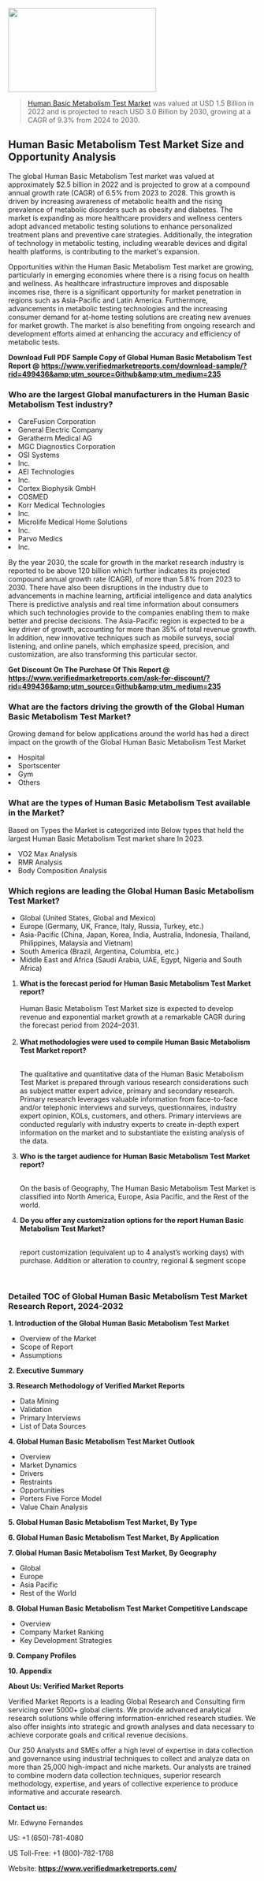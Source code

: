 <img src="https://ffe5etoiles.com/wp-content/uploads/2024/12/MST1-300x171.png" alt="" width="300" height="171" class="alignnone size-medium wp-image-20088" /><blockquote><p><p><a href="https://www.verifiedmarketreports.com/download-sample/?rid=499436&utm_source=Github&utm_medium=235" target="_blank">Human Basic Metabolism Test Market</a> was valued at USD 1.5 Billion in 2022 and is projected to reach USD 3.0 Billion by 2030, growing at a CAGR of 9.3% from 2024 to 2030.</p></blockquote><p><h2>Human Basic Metabolism Test Market Size and Opportunity Analysis</h2><p>The global Human Basic Metabolism Test market was valued at approximately $2.5 billion in 2022 and is projected to grow at a compound annual growth rate (CAGR) of 6.5% from 2023 to 2028. This growth is driven by increasing awareness of metabolic health and the rising prevalence of metabolic disorders such as obesity and diabetes. The market is expanding as more healthcare providers and wellness centers adopt advanced metabolic testing solutions to enhance personalized treatment plans and preventive care strategies. Additionally, the integration of technology in metabolic testing, including wearable devices and digital health platforms, is contributing to the market's expansion.</p><p>Opportunities within the Human Basic Metabolism Test market are growing, particularly in emerging economies where there is a rising focus on health and wellness. As healthcare infrastructure improves and disposable incomes rise, there is a significant opportunity for market penetration in regions such as Asia-Pacific and Latin America. Furthermore, advancements in metabolic testing technologies and the increasing consumer demand for at-home testing solutions are creating new avenues for market growth. The market is also benefiting from ongoing research and development efforts aimed at enhancing the accuracy and efficiency of metabolic tests.</p></p><p class=""><strong>Download Full PDF Sample Copy of Global Human Basic Metabolism Test Report @ <a href="https://www.verifiedmarketreports.com/download-sample/?rid=499436&amp;utm_source=Github&amp;utm_medium=235" target="_blank">https://www.verifiedmarketreports.com/download-sample/?rid=499436&amp;utm_source=Github&amp;utm_medium=235</a></strong></p><h3 id="" class="">Who are the largest Global manufacturers in the Human Basic Metabolism Test industry?</h3><p><li>CareFusion Corporation</li><li> General Electric Company</li><li> Geratherm Medical AG</li><li> MGC Diagnostics Corporation</li><li> OSI Systems</li><li> Inc.</li><li> AEI Technologies</li><li> Inc.</li><li> Cortex Biophysik GmbH</li><li> COSMED</li><li> Korr Medical Technologies</li><li> Inc.</li><li> Microlife Medical Home Solutions</li><li> Inc.</li><li> Parvo Medics</li><li> Inc.</li></p><div class=""><div class="" dir="" data-message-author-role="" data-message-id="" data-message-model-slug=""><div class=""><div class=""><div class=""><div class="" dir="" data-message-author-role="" data-message-id="" data-message-model-slug=""><div class=""><div class=""><p>By the year 2030, the scale for growth in the market research industry is reported to be above 120 billion which further indicates its projected compound annual growth rate (CAGR), of more than 5.8% from 2023 to 2030. There have also been disruptions in the industry due to advancements in machine learning, artificial intelligence and data analytics There is predictive analysis and real time information about consumers which such technologies provide to the companies enabling them to make better and precise decisions. The Asia-Pacific region is expected to be a key driver of growth, accounting for more than 35% of total revenue growth. In addition, new innovative techniques such as mobile surveys, social listening, and online panels, which emphasize speed, precision, and customization, are also transforming this particular sector.</p><p><strong>Get Discount On The Purchase Of This Report @&nbsp; <a href="https://www.verifiedmarketreports.com/ask-for-discount/?rid=499436&amp;utm_source=Github&amp;utm_medium=235" target="_blank">https://www.verifiedmarketreports.com/ask-for-discount/?rid=499436&amp;utm_source=Github&amp;utm_medium=235</a></strong></p></div></div></div></div></div></div></div></div><h3 id="" class="">What are the factors driving the growth of the Global Human Basic Metabolism Test Market?</h3><p id="" class="">Growing demand for below applications around the world has had a direct impact on the growth of the Global Human Basic Metabolism Test Market</p><p id="" class=""><li>Hospital</li><li> Sportscenter</li><li> Gym</li><li> Others</li></p><h3 id="" class="">What are the types of Human Basic Metabolism Test available in the Market?</h3><p id="" class="">Based on Types the Market is categorized into Below types that held the largest Human Basic Metabolism Test market share In 2023.</p><p id="" class=""><li>VO2 Max Analysis</li><li> RMR Analysis</li><li> Body Composition Analysis</li></p><h3 id="" class="">Which regions are leading the Global Human Basic Metabolism Test Market?</h3><ul><li>Global (United States, Global and Mexico)</li><li>Europe (Germany, UK, France, Italy, Russia, Turkey, etc.)</li><li>Asia-Pacific (China, Japan, Korea, India, Australia, Indonesia, Thailand, Philippines, Malaysia and Vietnam)</li><li>South America (Brazil, Argentina, Columbia, etc.)</li><li>Middle East and Africa (Saudi Arabia, UAE, Egypt, Nigeria and South Africa)</li></ul><p><ol><li><strong>What is the forecast period for Human Basic Metabolism Test Market report?<br /></strong><br /><span data-sheets-root="1" data-sheets-value="{&quot;1&quot;:2,&quot;2&quot;:&quot;XXXX size is expected to develop revenue and exponential market growth at a remarkable CAGR during the forecast period from 2024&ndash;2030.&quot;}" data-sheets-userformat="{&quot;2&quot;:12674,&quot;4&quot;:{&quot;1&quot;:2,&quot;2&quot;:16776960},&quot;10&quot;:2,&quot;11&quot;:0,&quot;15&quot;:&quot;Arial&quot;,&quot;16&quot;:12}">Human Basic Metabolism Test Market size is expected to develop revenue and exponential market growth at a remarkable CAGR during the forecast period from 2024&ndash;2031.</span><br /><br /></li><li><strong>What methodologies were used to compile Human Basic Metabolism Test Market report?<br /><br /></strong><p>The qualitative and quantitative data of the&nbsp;Human Basic Metabolism Test Market is prepared through various research considerations such as subject matter expert advice, primary and secondary research. Primary research leverages valuable information from face-to-face and/or telephonic interviews and surveys, questionnaires, industry expert opinion, KOLs, customers, and others. Primary interviews are conducted regularly with industry experts to create in-depth expert information on the market and to substantiate the existing analysis of the data.&nbsp;</p></li><li><strong>Who is the target audience for Human Basic Metabolism Test Market report?<br /><br /></strong><p>On the basis of Geography, The&nbsp;Human Basic Metabolism Test Market is classified into North America, Europe, Asia Pacific, and the Rest of the world.</p></li><li><strong>Do you offer any customization options for the report Human Basic Metabolism Test Market?<br /><br /></strong><p>report customization (equivalent up to 4 analyst&rsquo;s working days) with purchase. Addition or alteration to country, regional &amp; segment scope</p><p>&nbsp;</p></li></ol></p><h3 id="" class="">Detailed TOC of Global Human Basic Metabolism Test Market Research Report, 2024-2032</h3><p id="" class=""><strong>1. Introduction of the Global Human Basic Metabolism Test Market</strong></p><ul><li>Overview of the Market</li><li>Scope of Report</li><li>Assumptions</li></ul><p id="" class=""><strong>2. Executive Summary</strong></p><p id="" class=""><strong>3. Research Methodology of&nbsp;Verified Market Reports</strong></p><ul><li>Data Mining</li><li>Validation</li><li>Primary Interviews</li><li>List of Data Sources</li></ul><p id="" class=""><strong>4. Global Human Basic Metabolism Test Market Outlook</strong></p><ul><li>Overview</li><li>Market Dynamics</li><li>Drivers</li><li>Restraints</li><li>Opportunities</li><li>Porters Five Force Model</li><li>Value Chain Analysis</li></ul><p id="" class=""><strong>5. Global Human Basic Metabolism Test Market, By&nbsp;Type</strong></p><p id="" class=""><strong>6. Global Human Basic Metabolism Test Market, By Application</strong></p><p id="" class=""><strong>7. Global Human Basic Metabolism Test Market, By Geography</strong></p><ul><li>Global</li><li>Europe</li><li>Asia Pacific</li><li>Rest of the World</li></ul><p id="" class=""><strong>8. Global Human Basic Metabolism Test Market Competitive Landscape</strong></p><ul><li>Overview</li><li>Company Market Ranking</li><li>Key Development Strategies</li></ul><p id="" class=""><strong>9. Company Profiles</strong></p><p id="" class=""><strong>10. Appendix</strong></p><p id="" class=""><strong>About Us: Verified Market Reports</strong></p><p id="" class="">Verified Market Reports is a leading Global Research and Consulting firm servicing over 5000+ global clients. We provide advanced analytical research solutions while offering information-enriched research studies. We also offer insights into strategic and growth analyses and data necessary to achieve corporate goals and critical revenue decisions.</p><p id="" class="">Our 250 Analysts and SMEs offer a high level of expertise in data collection and governance using industrial techniques to collect and analyze data on more than 25,000 high-impact and niche markets. Our analysts are trained to combine modern data collection techniques, superior research methodology, expertise, and years of collective experience to produce informative and accurate research.</p><p id="" class=""><strong>Contact us:</strong></p><p id="" class="">Mr. Edwyne Fernandes</p><p id="" class="">US: +1 (650)-781-4080</p><p id="" class="">US Toll-Free: +1 (800)-782-1768</p><p id="" class="">Website: <a target="" data-test-app-aware-link=""><strong>https://www.verifiedmarketreports.com/</strong></a></p>
